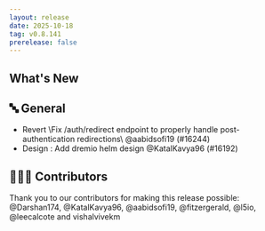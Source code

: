```yaml
---
layout: release
date: 2025-10-18
tag: v0.8.141
prerelease: false
---
```


## What's New
## 🔤 General
- Revert \Fix /auth/redirect endpoint to properly handle post-authentication redirections\ @aabidsofi19 (#16244)
- Design : Add dremio helm design @KatalKavya96 (#16192)

## 👨🏽‍💻 Contributors

Thank you to our contributors for making this release possible:
@Darshan174, @KatalKavya96, @aabidsofi19, @fitzergerald, @l5io, @leecalcote and vishalvivekm

